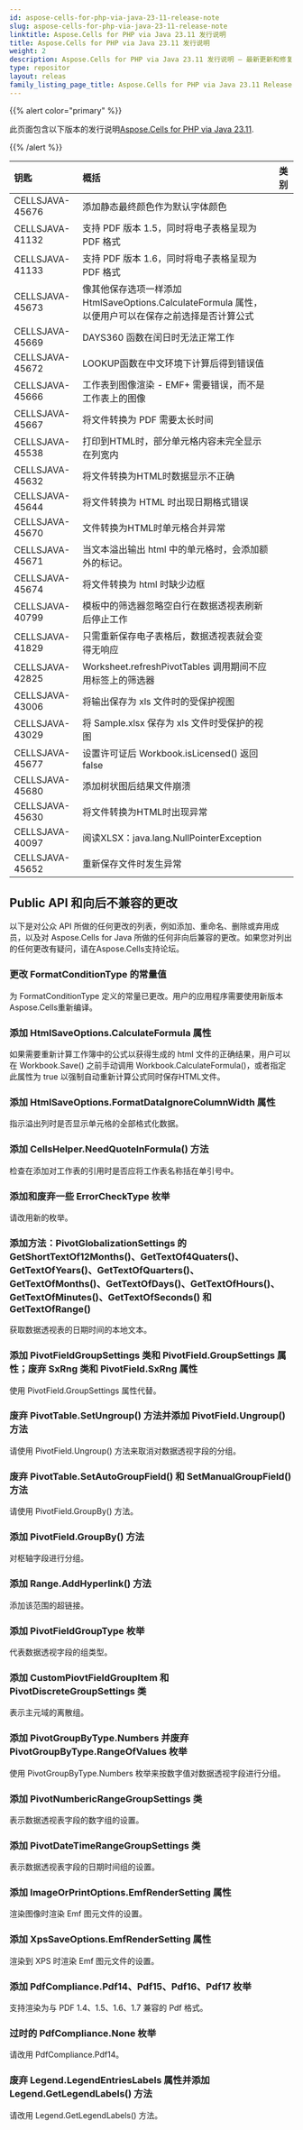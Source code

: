 ```yaml
---
id: aspose-cells-for-php-via-java-23-11-release-note
slug: aspose-cells-for-php-via-java-23-11-release-note
linktitle: Aspose.Cells for PHP via Java 23.11 发行说明
title: Aspose.Cells for PHP via Java 23.11 发行说明
weight: 2
description: Aspose.Cells for PHP via Java 23.11 发行说明 – 最新更新和修复
type: repositor
layout: releas
family_listing_page_title: Aspose.Cells for PHP via Java 23.11 Release Note
---
```

{{% alert color="primary" %}}

此页面包含以下版本的发行说明[Aspose.Cells for PHP via Java 23.11](https://releases.aspose.com/cells/php/new-releases/aspose.cells-for-php-via-java-23.11/).

{{% /alert %}}

|**钥匙**|**概括**|**类别**|
| :- | :- | :- |
|CELLSJAVA-45676|添加静态最终颜色作为默认字体颜色|
|CELLSJAVA-41132|支持 PDF 版本 1.5，同时将电子表格呈现为 PDF 格式|
|CELLSJAVA-41133|支持 PDF 版本 1.6，同时将电子表格呈现为 PDF 格式|
|CELLSJAVA-45673|像其他保存选项一样添加 HtmlSaveOptions.CalculateFormula 属性，以便用户可以在保存之前选择是否计算公式|
|CELLSJAVA-45669|DAYS360 函数在闰日时无法正常工作|
|CELLSJAVA-45672|LOOKUP函数在中文环境下计算后得到错误值|
|CELLSJAVA-45666|工作表到图像渲染 - EMF+ 需要错误，而不是工作表上的图像|
|CELLSJAVA-45667|将文件转换为 PDF 需要太长时间|
|CELLSJAVA-45538|打印到HTML时，部分单元格内容未完全显示在列宽内|
|CELLSJAVA-45632|将文件转换为HTML时数据显示不正确|
|CELLSJAVA-45644|将文件转换为 HTML 时出现日期格式错误|
|CELLSJAVA-45670|文件转换为HTML时单元格合并异常|
|CELLSJAVA-45671|当文本溢出输出 html 中的单元格时，会添加额外的标记。|
|CELLSJAVA-45674|将文件转换为 html 时缺少边框|
|CELLSJAVA-40799|模板中的筛选器忽略空白行在数据透视表刷新后停止工作|
|CELLSJAVA-41829|只需重新保存电子表格后，数据透视表就会变得无响应|
|CELLSJAVA-42825|Worksheet.refreshPivotTables 调用期间不应用标签上的筛选器|
|CELLSJAVA-43006|将输出保存为 xls 文件时的受保护视图|
|CELLSJAVA-43029|将 Sample.xlsx 保存为 xls 文件时受保护的视图|
|CELLSJAVA-45677|设置许可证后 Workbook.isLicensed() 返回 false|
|CELLSJAVA-45680|添加树状图后结果文件崩溃|
|CELLSJAVA-45630|将文件转换为HTML时出现异常|
|CELLSJAVA-40097|阅读XLSX：java.lang.NullPointerException|
|CELLSJAVA-45652|重新保存文件时发生异常|

##  **Public API 和向后不兼容的更改**

以下是对公众 API 所做的任何更改的列表，例如添加、重命名、删除或弃用成员，以及对 Aspose.Cells for Java 所做的任何非向后兼容的更改。如果您对列出的任何更改有疑问，请在Aspose.Cells支持论坛。

###  **更改 FormatConditionType 的常量值**

为 FormatConditionType 定义的常量已更改。用户的应用程序需要使用新版本Aspose.Cells重新编译。

###  **添加 HtmlSaveOptions.CalculateFormula 属性**

如果需要重新计算工作簿中的公式以获得生成的 html 文件的正确结果，用户可以在 Workbook.Save() 之前手动调用 Workbook.CalculateFormula()，或者指定此属性为 true 以强制自动重新计算公式同时保存HTML文件。

###  **添加 HtmlSaveOptions.FormatDataIgnoreColumnWidth 属性**

指示溢出列时是否显示单元格的全部格式化数据。

###  **添加 CellsHelper.NeedQuoteInFormula() 方法**

检查在添加对工作表的引用时是否应将工作表名称括在单引号中。

###  **添加和废弃一些 ErrorCheckType 枚举**

请改用新的枚举。

###  **添加方法：PivotGlobalizationSettings 的 GetShortTextOf12Months()、GetTextOf4Quaters()、GetTextOfYears()、GetTextOfQuarters()、GetTextOfMonths()、GetTextOfDays()、GetTextOfHours()、GetTextOfMinutes()、GetTextOfSeconds() 和 GetTextOfRange()**

获取数据透视表的日期时间的本地文本。

###  **添加 PivotFieldGroupSettings 类和 PivotField.GroupSettings 属性；废弃 SxRng 类和 PivotField.SxRng 属性**

使用 PivotField.GroupSettings 属性代替。

###  **废弃 PivotTable.SetUngroup() 方法并添加 PivotField.Ungroup() 方法**

请使用 PivotField.Ungroup() 方法来取消对数据透视字段的分组。

###  **废弃 PivotTable.SetAutoGroupField() 和 SetManualGroupField() 方法**

请使用 PivotField.GroupBy() 方法。

###  **添加 PivotField.GroupBy() 方法**

对枢轴字段进行分组。

###  **添加 Range.AddHyperlink() 方法**

添加该范围的超链接。

###  **添加 PivotFieldGroupType 枚举**

代表数据透视字段的组类型。

###  **添加 CustomPiovtFieldGroupItem 和 PivotDiscreteGroupSettings 类**

表示主元域的离散组。

###  **添加 PivotGroupByType.Numbers 并废弃 PivotGroupByType.RangeOfValues 枚举**

使用 PivotGroupByType.Numbers 枚举来按数字值对数据透视字段进行分组。

###  **添加 PivotNumbericRangeGroupSettings 类**

表示数据透视表字段的数字组的设置。

###  **添加 PivotDateTimeRangeGroupSettings 类**

表示数据透视表字段的日期时间组的设置。

###  **添加 ImageOrPrintOptions.EmfRenderSetting 属性**

渲染图像时渲染 Emf 图元文件的设置。

###  **添加 XpsSaveOptions.EmfRenderSetting 属性**

渲染到 XPS 时渲染 Emf 图元文件的设置。

###  **添加 PdfCompliance.Pdf14、Pdf15、Pdf16、Pdf17 枚举**

支持渲染为与 PDF 1.4、1.5、1.6、1.7 兼容的 Pdf 格式。

###  **过时的 PdfCompliance.None 枚举**

请改用 PdfCompliance.Pdf14。

###  **废弃 Legend.LegendEntriesLabels 属性并添加 Legend.GetLegendLabels() 方法**

请改用 Legend.GetLegendLabels() 方法。
